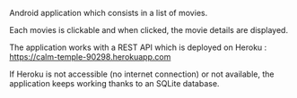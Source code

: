 Android application which consists in a list of movies.

Each movies is clickable and when clicked, the movie details are displayed.

The application works with a REST API which is deployed on Heroku : https://calm-temple-90298.herokuapp.com

If Heroku is not accessible (no internet connection) or not available, the application keeps working thanks to an SQLite database.
